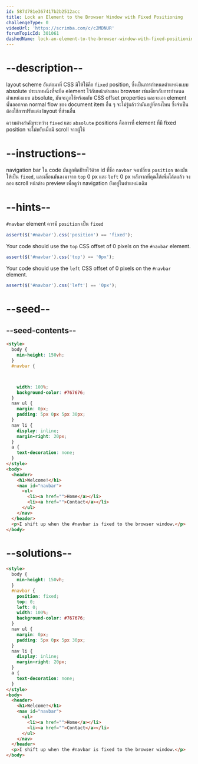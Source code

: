 ```yaml
---
id: 587d781e367417b2b2512acc
title: Lock an Element to the Browser Window with Fixed Positioning
challengeType: 0
videoUrl: 'https://scrimba.com/c/c2MDNUR'
forumTopicId: 301061
dashedName: lock-an-element-to-the-browser-window-with-fixed-positioning
---
```


# --description--

layout scheme อันต่อมาที่ CSS มีให้ใช้คือ `fixed` position, ซึ่งเป็นการกำหนดตำแหน่งแบบ absolute ประเภทหนึ่งที่จะยึด element ไว้กับหน้าต่างของ browser 
เช่นเดียวกับการกำหนดตำแหน่งแบบ absolute, มันจะถูกใช้พร้อมกับ CSS offset properties และจะเอา element นั้นออกจาก normal flow ของ document
item อื่น ๆ จะไม่รู้แล้วว่ามันอยู่ที่ตรงไหน ซึ่งจำเป็นต้องใช้การปรับแต่ง layout ที่ส่วนอื่น

ความต่างสำคัญระหว่าง `fixed` และ `absolute` positions คือการที่ element ที่มี fixed position จะไม่ขยับเมื่อมี scroll จากผู้ใช้

# --instructions--

navigation bar ใน code มันถูกติดป้ายไว้ด้วย id ที่ชื่อ `navbar`
จงเปลี่ยน `position` ของมันให้เป็น `fixed`, และเลื่อนมันลงมาจาก `top` 0 px และ `left` 0 px
หลังจากที่คุณได้เพิ่มโค้ดแล้ว จงลอง scroll หน้าต่าง preview เพื่อดูว่า navigation ยังอยู่ในตำแหน่งเดิม 

# --hints--

`#navbar` element ควรมี `position` เป็น `fixed`

```js
assert($('#navbar').css('position') == 'fixed');
```

Your code should use the `top` CSS offset of 0 pixels on the `#navbar` element.

```js
assert($('#navbar').css('top') == '0px');
```

Your code should use the `left` CSS offset of 0 pixels on the `#navbar` element.

```js
assert($('#navbar').css('left') == '0px');
```

# --seed--

## --seed-contents--

```html
<style>
  body {
    min-height: 150vh;
  }
  #navbar {



    width: 100%;
    background-color: #767676;
  }
  nav ul {
    margin: 0px;
    padding: 5px 0px 5px 30px;
  }
  nav li {
    display: inline;
    margin-right: 20px;
  }
  a {
    text-decoration: none;
  }
</style>
<body>
  <header>
    <h1>Welcome!</h1>
    <nav id="navbar">
      <ul>
        <li><a href="">Home</a></li>
        <li><a href="">Contact</a></li>
      </ul>
    </nav>
  </header>
  <p>I shift up when the #navbar is fixed to the browser window.</p>
</body>
```

# --solutions--

```html
<style>
  body {
    min-height: 150vh;
  }
  #navbar {
    position: fixed;
    top: 0;
    left: 0;
    width: 100%;
    background-color: #767676;
  }
  nav ul {
    margin: 0px;
    padding: 5px 0px 5px 30px;
  }
  nav li {
    display: inline;
    margin-right: 20px;
  }
  a {
    text-decoration: none;
  }
</style>
<body>
  <header>
    <h1>Welcome!</h1>
    <nav id="navbar">
      <ul>
        <li><a href="">Home</a></li>
        <li><a href="">Contact</a></li>
      </ul>
    </nav>
  </header>
  <p>I shift up when the #navbar is fixed to the browser window.</p>
</body>
```
